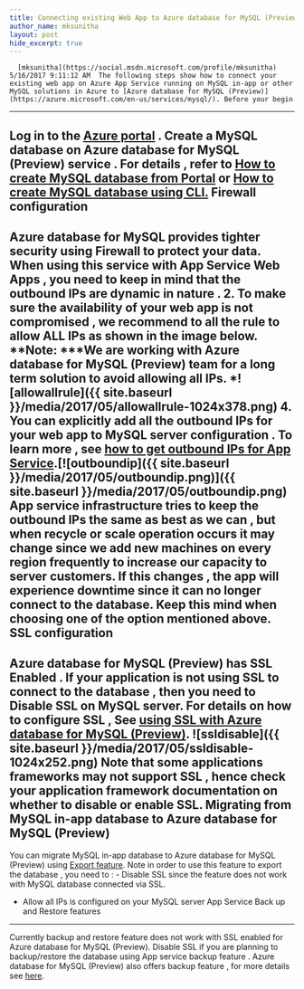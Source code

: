 ```yaml
---
title: Connecting existing Web App to Azure database for MySQL (Preview)
author_name: mksunitha
layout: post
hide_excerpt: true
---
```

      [mksunitha](https://social.msdn.microsoft.com/profile/mksunitha)  5/16/2017 9:11:12 AM  The following steps show how to connect your existing web app on Azure App Service running on MySQL in-app or other MySQL solutions in Azure to [Azure database for MySQL (Preview)](https://azure.microsoft.com/en-us/services/mysql/). Before your begin
-----------------

 Log in to the [Azure portal](https://porta.azure.com) . Create a MySQL database on Azure database for MySQL (Preview) service . For details , refer to [How to create MySQL database from Portal](https://docs.microsoft.com/en-us/azure/mysql/quickstart-create-mysql-server-database-using-azure-portal) or [How to create MySQL database using CLI.](https://docs.microsoft.com/en-us/azure/mysql/quickstart-create-mysql-server-database-using-azure-cli) Firewall configuration
----------------------

 Azure database for MySQL provides tighter security using Firewall to protect your data. When using this service with App Service Web Apps , you need to keep in mind that the outbound IPs are dynamic in nature .  2. To make sure the availability of your web app is not compromised , we recommend to all the rule to allow ALL IPs as shown in the image below. **Note: ***We are working with Azure database for MySQL (Preview) team for a long term solution to avoid allowing all IPs. *![allowallrule]({{ site.baseurl }}/media/2017/05/allowallrule-1024x378.png)
 4. You can explicitly add all the outbound IPs for your web app to MySQL server configuration . To learn more , see [how to get outbound IPs for App Service](https://blogs.msdn.microsoft.com/waws/2017/02/01/how-do-i-determine-the-outbound-ip-addresses-of-my-azure-app-service/).[![outboundip]({{ site.baseurl }}/media/2017/05/outboundip.png)]({{ site.baseurl }}/media/2017/05/outboundip.png)
  App service infrastructure tries to keep the outbound IPs the same as best as we can , but when recycle or scale operation occurs it may change since we add new machines on every region frequently to increase our capacity to server customers. If this changes , the app will experience downtime since it can no longer connect to the database. Keep this mind when choosing one of the option mentioned above. SSL configuration
-----------------

 Azure database for MySQL (Preview) has SSL **Enabled** . If your application is not using SSL to connect to the database , then you need to **Disable** SSL on MySQL server. For details on how to configure SSL , See [using SSL with Azure database for MySQL (Preview)](https://blogs.msdn.microsoft.com/appserviceteam/2017/05/10/connect-azure-app-service-to-azure-database-for-mysql-and-postgresql-via-ssl/). ![ssldisable]({{ site.baseurl }}/media/2017/05/ssldisable-1024x252.png) Note that some applications frameworks may not support SSL , hence check your application framework documentation on whether to disable or enable SSL. Migrating from MySQL in-app database to Azure database for MySQL (Preview)
--------------------------------------------------------------------------

 You can migrate MySQL in-app database to Azure database for MySQL (Preview) using [Export feature](https://blogs.msdn.microsoft.com/appserviceteam/2017/03/06/migrate-development-database-on-mysql-in-app-to-production-mysql-database/). Note in order to use this feature to export the database , you need to :  - Disable SSL since the feature does not work with MySQL database connected via SSL.
 - Allow all IPs is configured on your MySQL server
  App Service Back up and Restore features
----------------------------------------

 Currently backup and restore feature does not work with SSL enabled for Azure database for MySQL (Preview). Disable SSL if you are planning to backup/restore the database using App service backup feature . Azure database for MySQL (Preview) also offers backup feature , for more details see [here](https://docs.microsoft.com/en-us/azure/mysql/howto-restore-server-portal).     